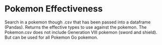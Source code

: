 # Pokemon Effectiveness

Search in a pokemon though .csv that has been passed into a dataframe (Pandas). Returns the effective types to use against the pokemon. The Pokemon.csv does not include Generation VIII pokemon (sword and shield). But can be used for all Pokemon Go pokemon.
